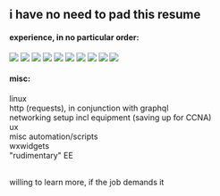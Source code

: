 ## i have no need to pad this resume
  
 
#### experience, in no particular order:
<p>
<img src="https://img.shields.io/badge/c++-%2300599C.svg?style=for-the-badge&logo=c%2B%2B&logoColor=white">
<img src="https://img.shields.io/badge/html5%20-%23E34F26.svg?&style=for-the-badge&logo=html5&logoColor=white">   
<img src="https://img.shields.io/badge/css3%20-%231572B6.svg?&style=for-the-badge&logo=css3&logoColor=white">
<img src="https://img.shields.io/badge/javascript%20-%23323330.svg?&style=for-the-badge&logo=javascript&logoColor=%23F7DF1E">
<img src="https://img.shields.io/badge/-CMD%20-grey?style=for-the-badge&logo=gnu-bash&logoColor=white">
<img src="https://img.shields.io/badge/-python%20-%2314354C.svg?&style=for-the-badge&logo=python&logoColor=white">
<img src="https://img.shields.io/badge/-JSON%20-02569B?style=for-the-badge&logo=json&logoColor=white">
<img src="https://img.shields.io/badge/-PHP%20-blue?style=for-the-badge&logo=php&logoColor=white" >
<img src="https://img.shields.io/badge/-SQL%20-grey?style=for-the-badge&logo=mySQl&logoColor=white">
<img src="https://img.shields.io/badge/-GraphQL-E10098?style=for-the-badge&logo=graphql&logoColor=white">
  </p>

#### misc:

linux <br>
http (requests), in conjunction with graphql <br>
networking setup incl equipment (saving up for CCNA) <br>
ux <br>
misc automation/scripts<br>
wxwidgets <br>
"rudimentary" EE <br>

<br>willing to learn more, if the job demands it
